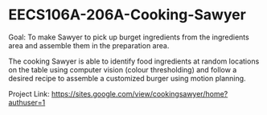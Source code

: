 # EECS106A-206A-Cooking-Sawyer

Goal: To make Sawyer to pick up burget ingredients from the ingredients area and assemble them in the preparation area. 

The cooking Sawyer is able to identify food ingredients at random locations on the table using computer vision (colour thresholding) and follow a desired recipe to assemble a customized burger using motion planning.

Project Link: 
https://sites.google.com/view/cookingsawyer/home?authuser=1